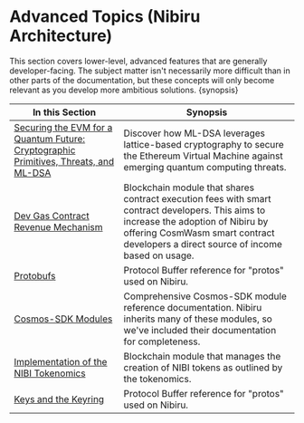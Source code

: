 # Advanced Topics (Nibiru Architecture)

This section covers lower-level, advanced features that are generally
developer-facing. The subject matter isn't necessarily more difficult than in
other parts of the documentation, but these concepts will only become relevant as
you develop more ambitious solutions. {synopsis}

| In this Section | Synopsis |
| --- | --- |
| [Securing the EVM for a Quantum Future: Cryptographic Primitives, Threats, and ML-DSA](quantum-resistant-cryptography.md) | Discover how ML-DSA leverages lattice-based cryptography to secure the Ethereum Virtual Machine against emerging quantum computing threats.
| [Dev Gas Contract Revenue Mechanism](./devgas.md) | Blockchain module that shares contract execution fees with smart contract developers. This aims to increase the adoption of Nibiru by offering CosmWasm smart contract developers a direct source of income based on usage. 
| [Protobufs](./protobuf.md) | Protocol Buffer reference for "protos" used on Nibiru. |
| [Cosmos-SDK Modules](./cosmos-sdk/index.md) | Comprehensive Cosmos-SDK module reference documentation. Nibiru inherits many of these modules, so we've included their documentation for completeness. |
| [Implementation of the NIBI Tokenomics](./inflation.md) | Blockchain module that manages the creation of NIBI tokens as outlined by the tokenomics.
| [Keys and the Keyring](./keys.md) | Protocol Buffer reference for "protos" used on Nibiru. |


